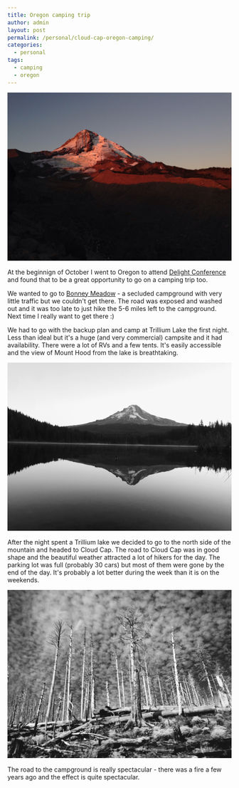 ```yaml
---
title: Oregon camping trip
author: admin
layout: post
permalink: /personal/cloud-cap-oregon-camping/
categories:
  - personal
tags:
  - camping
  - oregon
---
```


![mt hood](/images/oregon2014/mthood.jpg)

At the beginnign of October I went to Oregon to attend [Delight Conference][1] and found that to be a great opportunity to go on a camping trip too.

We wanted to go to [Bonney Meadow][2] - a secluded campground with very little traffic but we couldn't get there. The road was exposed and washed out and it was too late to just hike the 5-6 miles left to the campground. Next time I really want to get there :)

We had to go with the backup plan and camp at Trillium Lake the first night. Less than ideal but it's a huge (and very commercial) campsite and it had availability. There were a lot of RVs and a few tents. It's easily accessible and the view of Mount Hood from the lake is breathtaking.

![trillium lake](/images/oregon2014/trillium-lake-oregon.jpg)

After the night spent a Trillium lake we decided to go to the north side of the mountain and headed to Cloud Cap. The road to Cloud Cap was in good shape and the beautiful weather attracted a lot of hikers for the day. The parking lot was full (probably 30 cars) but most of them were gone by the end of the day. It's probably a lot better during the week than it is on the weekends.

![mt hood](/images/oregon2014/cloud-cap-campground.jpg)

The road to the campground is really spectacular - there was a fire a few years ago and the effect is quite spectacular. 

[1]:http://delight.us/conference/
[2]:http://www.fs.usda.gov/recarea/mthood/recarea/?recid=52792